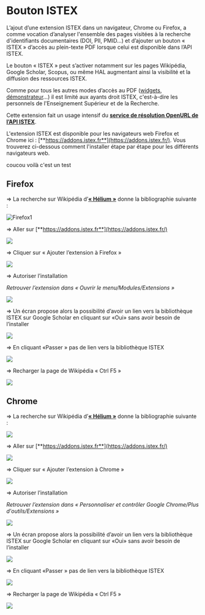 # Bouton ISTEX

L’ajout d’une extension ISTEX dans un navigateur, Chrome ou Firefox, a comme vocation d’analyser l'ensemble des pages visitées à la recherche d'identifiants documentaires \(DOI, PII, PMID...\) et d’ajouter un bouton « ISTEX » d’accès au plein-texte PDF lorsque celui est disponible dans l’API ISTEX.

Le bouton « ISTEX » peut s’activer notamment sur les pages Wikipédia, Google Scholar, Scopus, ou même HAL augmentant ainsi la visibilité et la diffusion des ressources ISTEX.

Comme pour tous les autres modes d’accès au PDF \([widgets](https://widgets.istex.fr), [démonstrateur](http://demo.istex.fr)…\) il est limité aux ayants droit ISTEX, c'est-à-dire les personnels de l'Enseignement Supérieur et de la Recherche.

Cette extension fait un usage intensif du [**service de résolution OpenURL de l’API ISTEX**](https://doc.istex.fr/api/openurl/README.md).

L'extension ISTEX est disponible pour les navigateurs web Firefox et Chrome ici : [**https://addons.istex.fr**](https://addons.istex.fr/). Vous trouverez ci-dessous comment l'installer étape par étape pour les différents navigateurs web.

coucou voilà c'est un test 

## Firefox

=&gt; La recherche sur Wikipédia d’[**« Hélium »**](https://fr.wikipedia.org/wiki/Hélium) donne la bibliographie suivante :

![Firefox1](../.gitbook/assets/firefox1.PNG)

=&gt; Aller sur [**https://addons.istex.fr**](https://addons.istex.fr/)

![](../.gitbook/assets/firefox2.PNG)

=&gt; Cliquer sur « Ajouter l’extension à Firefox »

![](../.gitbook/assets/firefox3.PNG)

=&gt; Autoriser l’installation

_Retrouver l’extension dans « Ouvrir le menu/Modules/Extensions »_

![](../.gitbook/assets/firefox4.PNG)

=&gt; Un écran propose alors la possibilité d’avoir un lien vers la bibliothèque ISTEX sur Google Scholar en cliquant sur «Oui» sans avoir besoin de l’installer

![](../.gitbook/assets/firefox5.PNG)

=&gt; En cliquant «Passer » pas de lien vers la bibliothèque ISTEX

![](../.gitbook/assets/firefox6.PNG)

=&gt; Recharger la page de Wikipédia « Ctrl F5 »

![](../.gitbook/assets/firefox7.PNG)

## Chrome

=&gt; La recherche sur Wikipédia d’[**« Hélium »**](https://fr.wikipedia.org/wiki/Hélium) donne la bibliographie suivante :

![](../.gitbook/assets/chrome1.PNG)

=&gt; Aller sur [**https://addons.istex.fr**](https://addons.istex.fr/)

![](../.gitbook/assets/chrome2.PNG)

=&gt; Cliquer sur « Ajouter l’extension à Chrome »

![](../.gitbook/assets/chrome3.PNG)

=&gt; Autoriser l’installation

_Retrouver l’extension dans « Personnaliser et contrôler Google Chrome/Plus d'outils/Extensions »_

![](../.gitbook/assets/chrome4.PNG)

=&gt; Un écran propose alors la possibilité d’avoir un lien vers la bibliothèque ISTEX sur Google Scholar en cliquant sur «Oui» sans avoir besoin de l’installer

![](../.gitbook/assets/chrome5%20%281%29.PNG)

=&gt; En cliquant «Passer » pas de lien vers la bibliothèque ISTEX

![](../.gitbook/assets/chrome6.PNG)

=&gt; Recharger la page de Wikipédia « Ctrl F5 »

![](../.gitbook/assets/chrome7.PNG)

